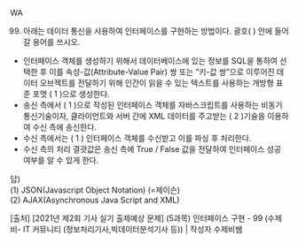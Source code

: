 WA  
  
99. 아래는 데이터 통신을 사용하여 인터페이스를 구현하는 방법이다. 괄호(     ) 안에 들어갈 용어를 쓰시오.  
  
- 인터페이스 객체를 생성하기 위해서 데이터베이스에 있는 정보를 SQL을 통하여 선택한 후 이를 속성-값(Attribute-Value Pair) 쌍 또는 “키-값 쌍”으로 이루어진 데이터 오브젝트를 전달하기 위해 인간이 읽을 수 있는 텍스트를 사용하는 개방형 표준 포맷 ( 1 )으로 생성한다.
- 송신 측에서 ( 1 )으로 작성된 인터페이스 객체를 자바스크립트를 사용하는 비동기 통신기술이자, 클라이언트와 서버 간에 XML 데이터를 주고받는 ( 2 )기술을 이용하여 수신 측에 송신한다.
- 수신 측에서는 ( 1 ) 인터페이스 객체를 수신받고 이를 파싱 후 처리한다.
- 수신 측의 처리 결괏값은 송신 측에 True / False 값을 전달하여 인터페이스 성공 여부를 알 수 있게 한다.
  
답)  
(1) JSON(Javascript Object Notation) (=제이슨)  
(2) AJAX(Asynchronous Java Script and XML)  
  
[출처] [2021년 제2회 기사 실기 출제예상 문제] (5과목) 인터페이스 구현 - 99 (수제비- IT 커뮤니티 (정보처리기사,빅데이터분석기사 등)) | 작성자 수제비쌤  
